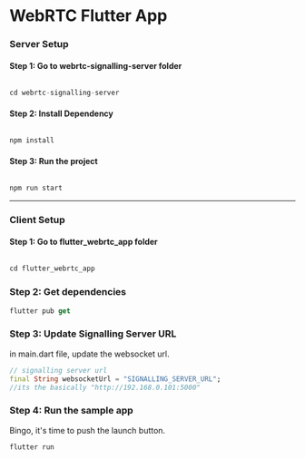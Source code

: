 # WebRTC Flutter App



### Server Setup

#### Step 1: Go to  webrtc-signalling-server folder

```js

cd webrtc-signalling-server

```

#### Step 2: Install Dependency

```js

npm install
```

#### Step 3: Run the project

```js

npm run start
```

---

### Client Setup

#### Step 1: Go to flutter_webrtc_app folder

```dart

cd flutter_webrtc_app
```

### Step 2: Get dependencies

```dart
flutter pub get
```

### Step 3: Update Signalling Server URL

in main.dart file, update the websocket url.

```dart
// signalling server url
final String websocketUrl = "SIGNALLING_SERVER_URL";
//its the basically "http://192.168.0.101:5000"
```

### Step 4: Run the sample app

Bingo, it's time to push the launch button.

```dart
flutter run
```
